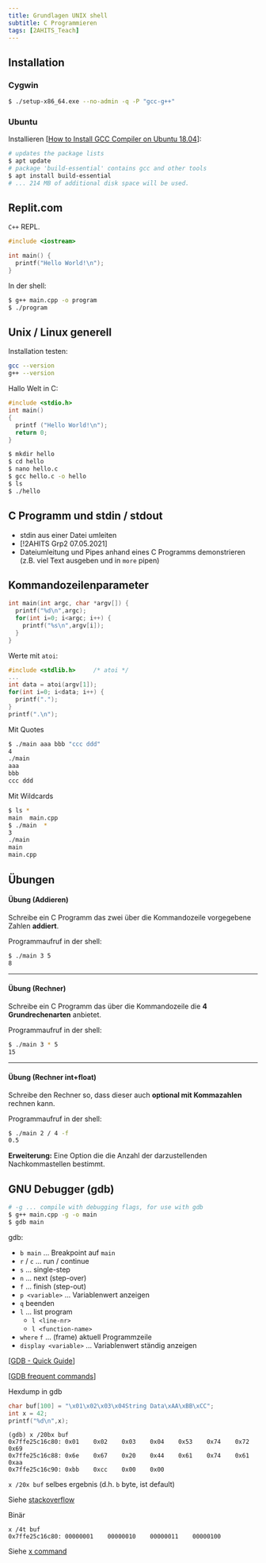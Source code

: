 ```yaml
---
title: Grundlagen UNIX shell
subtitle: C Programmieren
tags: [2AHITS_Teach]
---
```


## Installation

### Cygwin

```bash
$ ./setup-x86_64.exe --no-admin -q -P "gcc-g++"
```



### Ubuntu

Installieren [[How to Install GCC Compiler on Ubuntu 18.04](https://linuxize.com/post/how-to-install-gcc-compiler-on-ubuntu-18-04/)]:

```bash
# updates the package lists
$ apt update
# package 'build-essential' contains gcc and other tools
$ apt install build-essential
# ... 214 MB of additional disk space will be used.
```



## Replit.com

`C++` REPL. 

```c++
#include <iostream>

int main() {
  printf("Hello World!\n");
}
```

In der shell:

```bash
$ g++ main.cpp -o program
$ ./program
```



## Unix / Linux generell

Installation testen:

```bash
gcc --version
g++ --version
```

Hallo Welt in C:

```c
#include <stdio.h>
int main()
{
  printf ("Hello World!\n");
  return 0;
}
```

```bash
$ mkdir hello
$ cd hello
$ nano hello.c
$ gcc hello.c -o hello
$ ls
$ ./hello
```





## C Programm und stdin / stdout


- stdin aus einer Datei umleiten
- [!2AHITS Grp2 07.05.2021]
- Dateiumleitung und Pipes anhand eines C Programms demonstrieren (z.B. viel Text ausgeben und in `more` pipen)



## Kommandozeilenparameter

```c++
int main(int argc, char *argv[]) {
  printf("%d\n",argc);
  for(int i=0; i<argc; i++) {
    printf("%s\n",argv[i]);
  }
}
```



Werte mit `atoi`:

```c++
#include <stdlib.h>     /* atoi */
...
int data = atoi(argv[1]);
for(int i=0; i<data; i++) {
  printf(".");
}
printf(".\n");
```



Mit Quotes

```bash
$ ./main aaa bbb "ccc ddd"
4
./main
aaa
bbb
ccc ddd
```



Mit Wildcards

```bash
$ ls *
main  main.cpp
$ ./main  *
3
./main
main
main.cpp
```



## Übungen

#### Übung (Addieren)

Schreibe ein C Programm das zwei über die Kommandozeile vorgegebene Zahlen **addiert**. 

Programmaufruf in der shell:

```bash
$ ./main 3 5
8
```



---

#### Übung (Rechner)

Schreibe ein C Programm das über die Kommandozeile die **4 Grundrechenarten** anbietet. 

Programmaufruf in der shell:

```bash
$ ./main 3 * 5
15
```



---

#### Übung (Rechner int+float)

Schreibe den Rechner so, dass dieser auch **optional mit Kommazahlen** rechnen kann.

Programmaufruf in der shell:

```bash
$ ./main 2 / 4 -f
0.5
```

**Erweiterung:** Eine Option die die Anzahl der darzustellenden Nachkommastellen bestimmt.



## GNU Debugger (gdb)

```bash
# -g ... compile with debugging flags, for use with gdb
$ g++ main.cpp -g -o main
$ gdb main
```

gdb:

- `b main` ... Breakpoint auf `main`
- `r` /  `c`  ... run / continue
- `s` ... single-step
- `n` ... next (step-over)
- `f`  ... finish (step-out)
- `p <variable>` ... Variablenwert anzeigen
- `q` beenden
- `l` ... list program
  - `l <line-nr>`
  - `l <function-name>`
- `where` `f` ... (frame) aktuell Programmzeile
- `display <variable>` ... Variablenwert ständig anzeigen

[[GDB - Quick Guide](https://www.tutorialspoint.com/gnu_debugger/gdb_quick_guide.htm)]

[[GDB frequent commands](https://www.tutorialspoint.com/gnu_debugger/gdb_commands.htm)]



Hexdump in gdb

```c++
char buf[100] = "\x01\x02\x03\x04String Data\xAA\xBB\xCC";
int x = 42;
printf("%d\n",x);

```

```
(gdb) x /20bx buf
0x7ffe25c16c80: 0x01    0x02    0x03    0x04    0x53    0x74    0x72    0x69
0x7ffe25c16c88: 0x6e    0x67    0x20    0x44    0x61    0x74    0x61    0xaa
0x7ffe25c16c90: 0xbb    0xcc    0x00    0x00
```

`x /20x buf` selbes ergebnis (d.h. `b` byte, ist default)



Siehe [stackoverflow](https://stackoverflow.com/questions/9233095/memory-dump-formatted-like-xxd-from-gdb)

Binär

```
x /4t buf
0x7ffe25c16c80: 00000001    00000010    00000011    00000100
```

Siehe [x command](https://visualgdb.com/gdbreference/commands/x)

